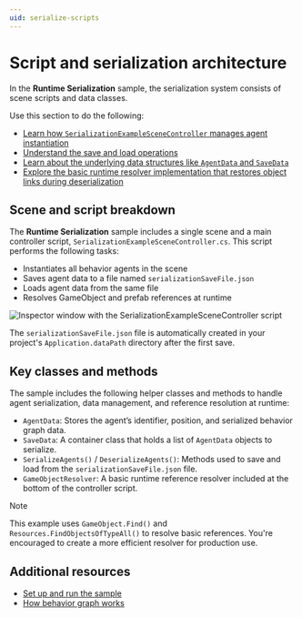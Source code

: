 ```yaml
---
uid: serialize-scripts
---
```


# Script and serialization architecture

In the **Runtime Serialization** sample, the serialization system consists of scene scripts and data classes.

Use this section to do the following:

* [Learn how `SerializationExampleSceneController` manages agent instantiation](#scene-and-script-breakdown)
* [Understand the save and load operations](#scene-and-script-breakdown)
* [Learn about the underlying data structures like `AgentData` and `SaveData`](#key-classes-and-methods)
* [Explore the basic runtime resolver implementation that restores object links during deserialization](#key-classes-and-methods)

## Scene and script breakdown

The **Runtime Serialization** sample includes a single scene and a main controller script, `SerializationExampleSceneController.cs`. This script performs the following tasks:

* Instantiates all behavior agents in the scene
* Saves agent data to a file named `serializationSaveFile.json`
* Loads agent data from the same file
* Resolves GameObject and prefab references at runtime

![Inspector window with the SerializationExampleSceneController script](Images/scene-controller.png)

The `serializationSaveFile.json` file is automatically created in your project's `Application.dataPath` directory after the first save.

## Key classes and methods

The sample includes the following helper classes and methods to handle agent serialization, data management, and reference resolution at runtime:

* `AgentData`: Stores the agent’s identifier, position, and serialized behavior graph data.
* `SaveData`: A container class that holds a list of `AgentData` objects to serialize.
* `SerializeAgents()` / `DeserializeAgents()`: Methods used to save and load from the `serializationSaveFile.json` file.
* `GameObjectResolver`: A basic runtime reference resolver included at the bottom of the controller script.

> [!NOTE]
> This example uses `GameObject.Find()` and `Resources.FindObjectsOfTypeAll()` to resolve basic references. You're encouraged to create a more efficient resolver for production use.

## Additional resources

* [Set up and run the sample](xref:serialize-run)
* [How behavior graph works](xref:serialize-work)
